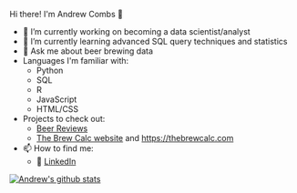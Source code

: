 Hi there! I'm Andrew Combs 👋


- 🔭 I’m currently working on becoming a data scientist/analyst
- 🌱 I’m currently learning advanced SQL query techniques and statistics
- 💬 Ask me about beer brewing data
- Languages I'm familiar with:
  - Python
  - SQL
  - R
  - JavaScript
  - HTML/CSS
- Projects to check out:
  - [Beer Reviews](https://github.com/biwwlybam/beer_ratings)
  - [The Brew Calc website](https://github.com/biwwlybam/the-brew-calc-2) and https://thebrewcalc.com
- 📫 How to find me:
  - :office: [LinkedIn](https://www.linkedin.com/in/andrew-combs-318675102/)

[![Andrew's github stats](https://github-readme-stats.vercel.app/api?username=biwwlybam&count_private=true&show_icons=true&theme=radical&hide_rank=false)](https://github.com/anuraghazra/github-readme-stats)

